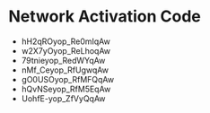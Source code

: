 # Network Activation Code
* hH2qROyop_Re0mIqAw
* w2X7yOyop_ReLhoqAw
* 79tnieyop_RedWYqAw
* nMf_Ceyop_RfUgwqAw
* gO0USOyop_RfMFQqAw
* hQvNSeyop_RfM5EqAw
* UohfE-yop_ZfVyQqAw